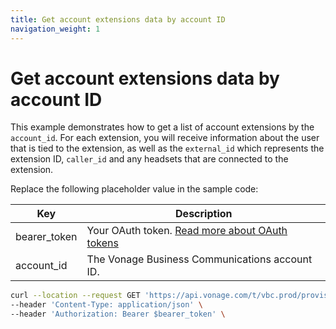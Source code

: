 ```yaml
---
title: Get account extensions data by account ID
navigation_weight: 1
---
```


# Get account extensions data by account ID

This example demonstrates how to get a list of account extensions by the `account_id`. For each extension, you will receive information about the user that is tied to the extension, as well as the `external_id` which represents the extension ID, `caller_id` and any headsets that are connected to the extension.

Replace the following placeholder value in the sample code:

| Key | Description |
| --- | ----------- |
| bearer_token      | Your OAuth token. [Read more about OAuth tokens](/getting-started/create-an-access-token) |
| account_id        | The Vonage Business Communications account ID. |

``` bash
curl --location --request GET 'https://api.vonage.com/t/vbc.prod/provisioning/v1/api/accounts/$account_id/extensions' \
--header 'Content-Type: application/json' \
--header 'Authorization: Bearer $bearer_token' \
```
